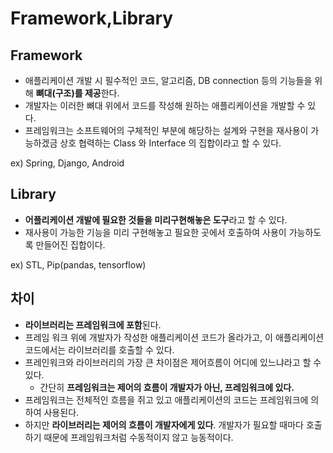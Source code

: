 Framework,Library
===

## **Framework**

- 애플리케이션 개발 시 필수적인 코드, 알고리즘, DB connection 등의 기능들을 위해 **뼈대(구조)를 제공**한다.
- 개발자는 이러한 뼈대 위에서 코드를 작성해 원하는 애플리케이션을 개발할 수 있다.
- 프레임워크는 소프트웨어의 구체적인 부분에 해당하는 설계와 구현을 재사용이 가능하겠금 상호 협력하는 Class 와 Interface 의 집합이라고 할 수 있다.

ex) Spring, Django, Android

## Library

- **어플리케이션 개발에 필요한 것들을 미리구현해놓은 도구**라고 할 수 있다.
- 재사용이 가능한 기능을 미리 구현해놓고 필요한 곳에서 호출하여 사용이 가능하도록 만들어진 집합이다.

ex) STL, Pip(pandas, tensorflow)

## 차이

- **라이브러리는 프레임워크에 포함**된다.
- 프레임 워크 위에 개발자가 작성한 애플리케이션 코드가 올라가고, 이 애플리케이션 코드에서는 라이브러리를 호출할 수 있다.
- 프레인워크와 라이브러리의 가장 큰 차이점은 제어흐름이 어디에 있느냐라고 할 수  있다.
    - 간단히 **프레임워크는 제어의 흐름이 개발자가 아닌, 프레임워크에 있다.**
- 프레임워크는 전체적인 흐름을 쥐고 있고 애플리케이션의 코드는 프레임워크에 의하여 사용된다.
- 하지만 **라이브러리는 제어의 흐름이 개발자에게 있다**. 개발자가 필요할 때마다 호출하기 때문에 프레임워크처럼 수동적이지 않고 능동적이다.
